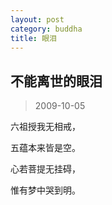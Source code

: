 ```yaml
---
layout: post
category: buddha
title: 眼泪
---
```


## 不能离世的眼泪 ##

> 2009-10-05

六祖授我无相戒，

五蕴本来皆是空。

心若菩提无挂碍，

惟有梦中哭到明。
